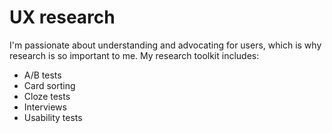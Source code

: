 # UX research
I'm passionate about understanding and advocating for users, which is why research is so important to me. My research toolkit includes:
- A/B tests
- Card sorting
- Cloze tests
- Interviews
- Usability tests